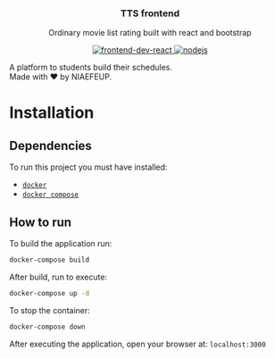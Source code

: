<p align="center"> 
  <h3 align="center"> TTS frontend </h3> 
  <p align="center"> Ordinary movie list rating built with react and bootstrap </p> 
  <p align="center"> 
    <a href="https://reactjs.org/"> 
      <img src="https://img.shields.io/badge/react-v17.0.1-inactive&?style=for-the-badge&logo=react" alt="frontend-dev-react">
    </a> 
    <a href="https://nodejs.com/"> 
      <img src="https://img.shields.io/badge/nodejs-v16-red&?style=for-the-badge&logo=node.js" alt="nodejs"> 
    </a> 
  </p>
</p> 

A platform to students build their schedules.  
Made with :heart: by NIAEFEUP.

# Installation 

## Dependencies 
To run this project you must have installed:
- [`docker`](https://www.docker.com/)
- [`docker compose`](https://www.docker.com/)

## How to run 
To build the application run: 
```bash
docker-compose build
```

After build, run to execute:
```bash
docker-compose up -d
```

To stop the container: 
```bash 
docker-compose down
```

After executing the application, open your browser at: `localhost:3000`
